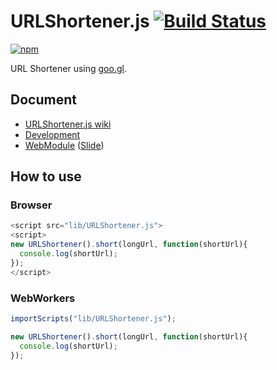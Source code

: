 # URLShortener.js [![Build Status](https://api.travis-ci.org/legokichi/URLShortener.js.png)](http://travis-ci.org/legokichi/URLShortener.js)

[![npm](https://nodei.co/npm/legokichi.urlshortener.js.png?downloads=true&stars=true)](https://nodei.co/npm/legokichi.urlshortener.js/)

URL Shortener using [goo.gl](http://goo.gl/).

## Document

- [URLShortener.js wiki](https://github.com/legokichi/URLShortener.js/wiki/URLShortener)
- [Development](https://github.com/uupaa/WebModule/wiki/Development)
- [WebModule](https://github.com/uupaa/WebModule) ([Slide](http://uupaa.github.io/Slide/slide/WebModule/index.html))


## How to use

### Browser

```js
<script src="lib/URLShortener.js">
<script>
new URLShortener().short(longUrl, function(shortUrl){
  console.log(shortUrl);
});
</script>
```

### WebWorkers

```js
importScripts("lib/URLShortener.js");

new URLShortener().short(longUrl, function(shortUrl){
  console.log(shortUrl);
});
```
